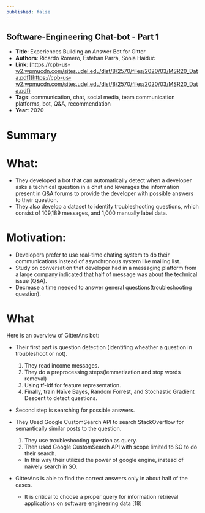 ```yaml
---
published: false
---
```

## Software-Engineering Chat-bot - Part 1

* **Title**: Experiences Building an Answer Bot for Gitter
* **Authors**: Ricardo Romero, Esteban Parra, Sonia Haiduc
* **Link**: [https://cpb-us-w2.wpmucdn.com/sites.udel.edu/dist/8/2570/files/2020/03/MSR20_Data.pdf](https://cpb-us-w2.wpmucdn.com/sites.udel.edu/dist/8/2570/files/2020/03/MSR20_Data.pdf)
* **Tags**: communication, chat, social media, team communication platforms, bot, Q&A, recommendation
* **Year**: 2020

# Summary

# What:

* They developed a bot that can automatically detect when a developer asks a technical question in a chat and leverages the information present in Q&A forums to provide the developer with possible answers to their question.
* They also develop a dataset to identify troubleshooting questions, which consist of 109,189 messages, and 1,000 manually label data.

# Motivation:
* Developers prefer to use real-time chating system to do their communications instead of asynchronous system like mailing list. 
* Study on conversation that developer had in a messaging platform from a large company indicated that half of message was about the technical issue (Q&A).
* Decrease a time needed to answer general questions(troubleshooting question).

# What
Here is an overview of GitterAns bot:


* Their first part is question detection (identifing wheather a question in troubleshoot or not).
	1. They read income messages.
    2. They do a preprocessing steps(lemmatization and stop words removal)
	4. Using tf-idf for feature representation.
	3. Finally, train Naïve Bayes, Random Forrest, and Stochastic Gradient Descent to detect questions.
   
* Second step is searching for possible answers.
* They Used Google CustomSearch API to search StackOverflow for semantically similar posts to the question.
	1. They use troubleshooting question as query. 
    2. Then used Google CustomSearch API with scope limited to SO to do their search.
    * In this way their utilized the power of google engine, instead of naïvely search in SO.

* GitterAns is able to find the correct answers only in about half of the cases.
	* It is critical to choose a proper query for information retrieval applications on software engineering data [18]
   




